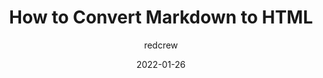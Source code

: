 ---
author: redcrew
date: 2022-01-26
permalink: false
publisher: lireodesigns
tags:
  - markdown
  - html
  - conversion
target_url: https://www.lireo.com/how-to-convert-markdown-to-html/
title: How to Convert Markdown to HTML
---